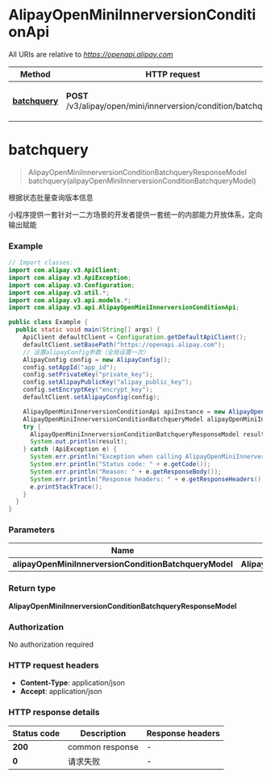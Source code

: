 # AlipayOpenMiniInnerversionConditionApi

All URIs are relative to *https://openapi.alipay.com*

| Method | HTTP request | Description |
|------------- | ------------- | -------------|
| [**batchquery**](AlipayOpenMiniInnerversionConditionApi.md#batchquery) | **POST** /v3/alipay/open/mini/innerversion/condition/batchquery | 根据状态批量查询版本信息 |


<a name="batchquery"></a>
# **batchquery**
> AlipayOpenMiniInnerversionConditionBatchqueryResponseModel batchquery(alipayOpenMiniInnerversionConditionBatchqueryModel)

根据状态批量查询版本信息

小程序提供一套针对一二方场景的开发者提供一套统一的内部能力开放体系，定向输出赋能

### Example
```java
// Import classes:
import com.alipay.v3.ApiClient;
import com.alipay.v3.ApiException;
import com.alipay.v3.Configuration;
import com.alipay.v3.util.*;
import com.alipay.v3.api.models.*;
import com.alipay.v3.api.AlipayOpenMiniInnerversionConditionApi;

public class Example {
  public static void main(String[] args) {
    ApiClient defaultClient = Configuration.getDefaultApiClient();
    defaultClient.setBasePath("https://openapi.alipay.com");
    // 设置alipayConfig参数（全局设置一次）
    AlipayConfig config = new AlipayConfig();
    config.setAppId("app_id");
    config.setPrivateKey("private_key");
    config.setAlipayPublicKey("alipay_public_key");
    config.setEncryptKey("encrypt_key");
    defaultClient.setAlipayConfig(config);

    AlipayOpenMiniInnerversionConditionApi apiInstance = new AlipayOpenMiniInnerversionConditionApi(defaultClient);
    AlipayOpenMiniInnerversionConditionBatchqueryModel alipayOpenMiniInnerversionConditionBatchqueryModel = new AlipayOpenMiniInnerversionConditionBatchqueryModel(); // AlipayOpenMiniInnerversionConditionBatchqueryModel | 
    try {
      AlipayOpenMiniInnerversionConditionBatchqueryResponseModel result = apiInstance.batchquery(alipayOpenMiniInnerversionConditionBatchqueryModel);
      System.out.println(result);
    } catch (ApiException e) {
      System.err.println("Exception when calling AlipayOpenMiniInnerversionConditionApi#batchquery");
      System.err.println("Status code: " + e.getCode());
      System.err.println("Reason: " + e.getResponseBody());
      System.err.println("Response headers: " + e.getResponseHeaders());
      e.printStackTrace();
    }
  }
}
```

### Parameters

| Name | Type | Description  | Notes |
|------------- | ------------- | ------------- | -------------|
| **alipayOpenMiniInnerversionConditionBatchqueryModel** | **AlipayOpenMiniInnerversionConditionBatchqueryModel**|  | [optional] |

### Return type

**AlipayOpenMiniInnerversionConditionBatchqueryResponseModel**

### Authorization

No authorization required

### HTTP request headers

 - **Content-Type**: application/json
 - **Accept**: application/json

### HTTP response details
| Status code | Description | Response headers |
|-------------|-------------|------------------|
| **200** | common response |  -  |
| **0** | 请求失败 |  -  |

